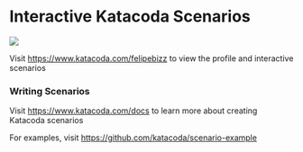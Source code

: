 # Interactive Katacoda Scenarios

[![](http://shields.katacoda.com/katacoda/felipebizz/count.svg)](https://www.katacoda.com/felipebizz "Get your profile on Katacoda.com")

Visit https://www.katacoda.com/felipebizz to view the profile and interactive scenarios

### Writing Scenarios
Visit https://www.katacoda.com/docs to learn more about creating Katacoda scenarios

For examples, visit https://github.com/katacoda/scenario-example
